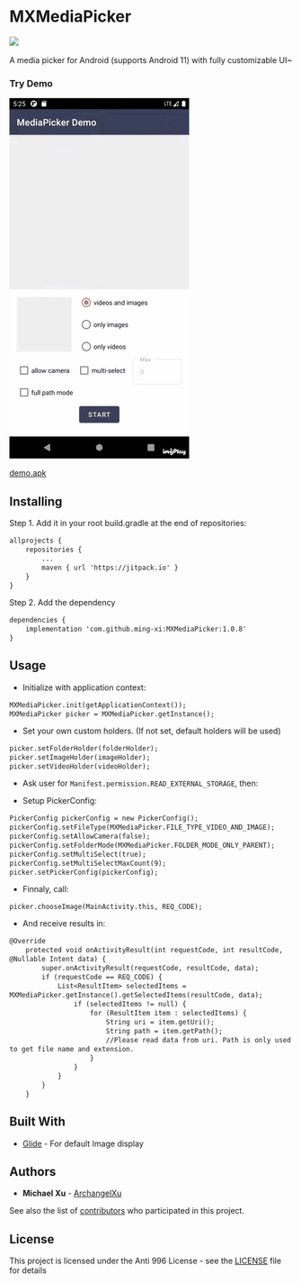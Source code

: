 # MXMediaPicker
[![](https://jitpack.io/v/ming-xi/MXMediaPicker.svg)](https://jitpack.io/#ming-xi/MXMediaPicker)

A media picker for Android (supports Android 11) with fully customizable UI~
### Try Demo
![demo.gif](app/demo.gif)

[demo.apk](app/demo.apk) 


## Installing

Step 1. Add it in your root build.gradle at the end of repositories:

    allprojects {
        repositories {
            ...
            maven { url 'https://jitpack.io' }
        }
    }
Step 2. Add the dependency

    dependencies {
        implementation 'com.github.ming-xi:MXMediaPicker:1.0.8'
    }



## Usage
- Initialize with application context:
```
MXMediaPicker.init(getApplicationContext());
MXMediaPicker picker = MXMediaPicker.getInstance();
```
- Set your own custom holders. (If not set, default holders will be used)
```
picker.setFolderHolder(folderHolder);
picker.setImageHolder(imageHolder);
picker.setVideoHolder(videoHolder);
```
- Ask user for `Manifest.permission.READ_EXTERNAL_STORAGE`, then:

- Setup PickerConfig:
```
PickerConfig pickerConfig = new PickerConfig();
pickerConfig.setFileType(MXMediaPicker.FILE_TYPE_VIDEO_AND_IMAGE);
pickerConfig.setAllowCamera(false);
pickerConfig.setFolderMode(MXMediaPicker.FOLDER_MODE_ONLY_PARENT);
pickerConfig.setMultiSelect(true);
pickerConfig.setMultiSelectMaxCount(9);
picker.setPickerConfig(pickerConfig);
```
- Finnaly, call:

```
picker.chooseImage(MainActivity.this, REQ_CODE);
```
- And receive results in:
```
@Override
    protected void onActivityResult(int requestCode, int resultCode, @Nullable Intent data) {
        super.onActivityResult(requestCode, resultCode, data);
        if (requestCode == REQ_CODE) {
            List<ResultItem> selectedItems = MXMediaPicker.getInstance().getSelectedItems(resultCode, data);
                if (selectedItems != null) {
                    for (ResultItem item : selectedItems) {
                        String uri = item.getUri();
                        String path = item.getPath();
                        //Please read data from uri. Path is only used to get file name and extension. 
                    }                                        
                }
            }
        }
    }
```


## Built With

* [Glide](https://github.com/bumptech/glide) - For default Image display



## Authors

* **Michael Xu**  - [ArchangelXu](https://github.com/ArchangelXu)

See also the list of [contributors](https://github.com/ming-xi/MXMediaPicker/contributors) who participated in this project.

## License

This project is licensed under the Anti 996 License - see the [LICENSE](LICENSE) file for details